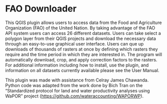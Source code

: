 # FAO Downloader

This QGIS plugin allows users to access data from the Food and Agriculture Organization (FAO) of the United Nation. By taking advantage of the FAO API system users can access 26 different datasets. Users can take select a polygon layer from their QGIS projects and download the necessary data through an easy-to-use graphical user interface. Users can que up downloads of thousands of rasters at once by defining which rasters they require and the time period in which they are interested in. The program will automatically download, crop, and apply correction factors to the rasters. For additional information including how to install, use the plugin, and information on all datasets currently available please see the User Manual. 

This plugin was made with assistance from Celray James Chawanda. Python code was adapted from the work done by Bich Tran on the “Standardized protocol for land and water productivity analyses using WaPOR” project (https://github.com/wateraccounting/WAPORWP).

